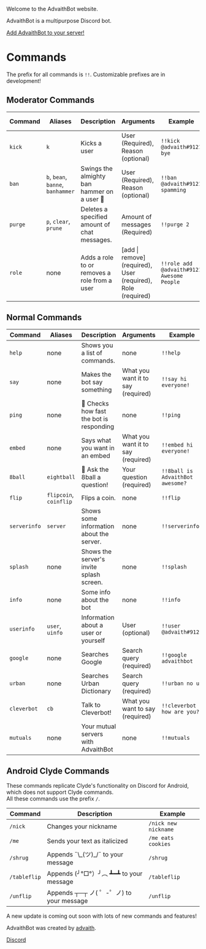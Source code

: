 Welcome to the AdvaithBot website.

AdvaithBot is a multipurpose Discord bot.

[Add AdvaithBot to your server!](/invite)

<a href="https://discordbots.org/bot/398690824721924107"><amp-img src="https://discordbots.org/api/widget/398690824721924107.svg" alt="Discord Bot List" layout="fixed" height="150" width="300"></amp-img></a>
<a class="discord-widget" href="https://discord.gg/jfSCWE3"><amp-img src="https://discordapp.com/api/guilds/398998849026261003/embed.png?style=banner3" alt="Discord" layout="fixed" height="140" width="320"></amp-img></a>

# Commands
The prefix for all commands is `!!`. Customizable prefixes are in development!

## Moderator Commands

Command | Aliases | Description | Arguments | Example | Required Permission
---|---|---|---|---|---
`kick` | `k` | Kicks a user | User (Required), Reason (optional) | `!!kick @advaith#9121 bye` | Kick Members
`ban` | `b`, `bean`, `banne`, `banhammer`| Swings the almighty ban hammer on a user 🔨 | User (Required), Reason (optional) | `!!ban @advaith#9121 spamming` | Ban Members
`purge` | `p`, `clear`, `prune` | Deletes a specified amount of chat messages. | Amount of messages (Required) | `!!purge 2` | Manage Messages
`role` | none | Adds a role to or removes a role from a user | [add \| remove] (required), User (required), Role (required) | `!!role add @advaith#9121 Awesome People` | Manage Roles

## Normal Commands

Command | Aliases | Description | Arguments | Example
---|---|---|---|---
`help` | none | Shows you a list of commands. | none | `!!help`
`say` | none | Makes the bot say something | What you want it to say (required) | `!!say hi everyone!`
`ping` | none | 🏓 Checks how fast the bot is responding | none | `!!ping`
`embed` | none | Says what you want in an embed | What you want it to say (required) | `!!embed hi everyone!`
`8ball` |  `eightball`  | 🎱 Ask the 8ball a question! | Your question (required) | `!!8ball is AdvaithBot awesome?`
`flip` | `flipcoin`, `coinflip` | Flips a coin. | none | `!!flip`
`serverinfo` | `server` | Shows some information about the server. | none | `!!serverinfo`
`splash` | none | Shows the server's invite splash screen. | none | `!!splash`
`info` | none | Some info about the bot | none | `!!info`
`userinfo` | `user`, `uinfo` | Information about a user or yourself | User (optional) | `!!user @advaith#9121`
`google` | none | Searches Google | Search query (required) | `!!google advaithbot`
`urban` | none | Searches Urban Dictionary | Search query (required) | `!!urban no u`
`cleverbot` | `cb` | Talk to Cleverbot! | What you want to say (required) | `!!cleverbot how are you?`
`mutuals ` | none | Your mutual servers with AdvaithBot | none | `!!mutuals`

## Android Clyde Commands
These commands replicate Clyde's functionality on Discord for Android, which does not support Clyde commands.  
All these commands use the prefix `/`. 

Command | Description | Example
---|---|---
`/nick` | Changes your nickname | `/nick new nickname`
`/me` | Sends your text as italicized | `/me eats cookies`
`/shrug` | Appends ¯\\\_(ツ)\_/¯ to your message | `/shrug`
`/tableflip` | Appends (╯°□°）╯︵ ┻━┻ to your message | `/tableflip`
`/unflip` | Appends ┬─┬ ノ( ゜-゜ノ) to your message | `/unflip`

A new update is coming out soon with lots of new commands and features!

AdvaithBot was created by [advaith](https://advaith.fun).

<amp-iframe src="https://titanembeds.com/embed/398998849026261003?theme=DiscordDark&defaultchannel=399069831820869632&css=217" width="832" height="600" layout="responsive" frameborder="0"><a href="https://titanembeds.com/embed/398998849026261003?theme=DiscordDark&defaultchannel=399069831820869632&css=217">Discord</a></amp-iframe>
